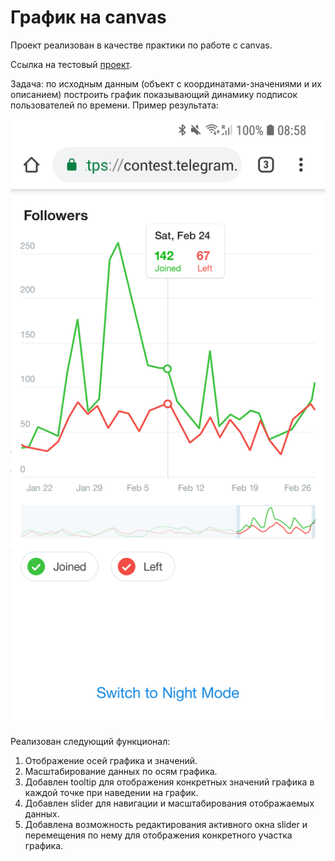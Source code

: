 # График на canvas
Проект реализован в качестве практики по работе с canvas.

Ссылка на тестовый [проект](https://canvas-charts.vercel.app).

Задача: по исходным данным (объект с координатами-значениями и их описанием) построить график показывающий динамику подписок пользователей по времени. 
Пример результата:  

![result-example](https://github.com/wrongsky1/canvas-charts/blob/main/telegram/JS_Chart.png)   


Реализован следующий функционал:

1. Отображение осей графика и значений.
2. Масштабирование данных по осям графика.
3. Добавлен tooltip для отображения конкретных значений графика в каждой точке при наведении на график.  
4. Добавлен slider для навигации и масштабирования отображаемых данных.  
5. Добавлена возможность редактирования активного окна slider и перемещения по нему для отображения конкретного участка графика.
